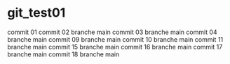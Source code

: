 # git_test01
commit 01
commit 02 branche main
commit 03 branche main
commit 04 branche main
commit 09 branche main
commit 10 branche main
commit 11 branche main
commit 15 branche main
commit 16 branche main
commit 17 branche main
commit 18 branche main